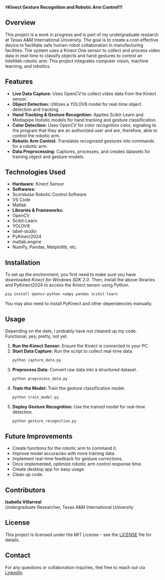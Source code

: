 #**Kinect Gesture Recognition and Robotic Arm Control!!!**


## Overview
This project is a work in progress and is part of my undergraduate research at Texas A&M International University. The goal is to create a cost-effective device to facilitate safe human-robot collaboration in manufacturing facilities. The system uses a Kinect One sensor to collect and process video data in real-time to classify objects and hand gestures to control an Intellitek robotic arm. This project integrates computer vision, machine learning, and robotics. 

## Features
* **Live Data Capture:** Uses OpenCV to collect video data from the Kinect sensor.
* **Object Detection:** Utilizes a YOLOV8 model for real-time object detection and tracking.
* **Hand Tracking & Gesture Recognition:** Applies Scikit-Learn and Mediapipe Holistic models for hand tracking and gesture classification.
* **Color Detection:** Uses OpenCV for color recognition color, signaling to the program that they are an authorized user and are, therefore, able to control the robotic arm. 
* **Robotic Arm Control:** Translates recognized gestures into commands for a robotic arm.
* **Data Preprocessing:** Captures, processes, and creates datasets for training object and gesture models.

## Technologies Used
* **Hardware:** Kinect Sensor
* **Softwares:**
*  Scorebase Robotic Control Software
*  VS Code
*  Matlab
* **Libraries & Frameworks:**
*  OpenCV
*  Scikit-Learn
*  YOLOV8
*  label-studio
*  PyKinect2024
*  matlab.engine
*  NumPy, Pandas, Matplotlib, etc.

## Installation
To set up the environment, you first need to make sure you have downloaded *Kinect for Windows SDK 2.0*. Then, install the above libraries and PyKinect2024 to access the Kinect sensor using Python. 
```bash
pip install opencv-python numpy pandas scikit-learn
```
You may also need to install PyKinect and other dependencies manually.

## Usage
Depending on the date, I probably have not cleaned up my code. Functional, yes; pretty, not yet.
1. **Run the Kinect Sensor:** Ensure the Kinect is connected to your PC.
2. **Start Data Capture:** Run the script to collect real-time data.
   ```bash
   python capture_data.py
   ```
3. **Preprocess Data:** Convert raw data into a structured dataset.
   ```bash
   python preprocess_data.py
   ```
4. **Train the Model:** Train the gesture classification model.
   ```bash
   python train_model.py
   ```
5. **Deploy Gesture Recognition:** Use the trained model for real-time detection.
   ```bash
   python gesture_recognition.py
   ```

## Future Improvements
- Create functions for the robotic arm to command it. 
- Improve model accuracies with more training data.
- Implement real-time feedback for gesture corrections.
- Once implemented, optimize robotic arm control response time.
- Create desktop app for easy usage.
- Clean up code. 

## Contributors
**Isabella Villarreal**  
Undergraduate Researcher, Texas A&M International University

## License
This project is licensed under the MIT License - see the [LICENSE](LICENSE) file for details.

## Contact
For any questions or collaboration inquiries, feel free to reach out via [LinkedIn](https://www.linkedin.com/in/isabellaavillarreal/).



